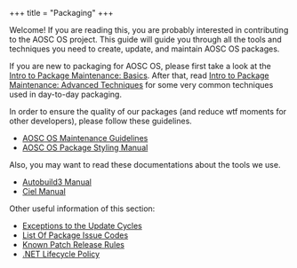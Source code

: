 +++
title = "Packaging"
+++

Welcome! If you are reading this, you are probably interested in contributing to the AOSC OS project. This guide will guide you through all the tools and techniques you need to create, update, and maintain AOSC OS packages.

If you are new to packaging for AOSC OS, please first take a look at the [Intro to Package Maintenance: Basics](@/developer/packaging/basics.md). After that, read [Intro to Package Maintenance: Advanced Techniques](@/developer/packaging/advanced-techniques.md) for some very common techniques used in day-to-day packaging.

In order to ensure the quality of our packages (and reduce wtf moments for other developers), please follow these guidelines.
- [AOSC OS Maintenance Guidelines](@/developer/packaging/maintenance-guidelines.md)
- [AOSC OS Package Styling Manual](@/developer/packaging/package-styling-manual.md)

Also, you may want to read these documentations about the tools we use.
- [Autobuild3 Manual](@/developer/packaging/autobuild3-manual.md)
- [Ciel Manual](@/developer/packaging/ciel-manual.md)

Other useful information of this section:
- [Exceptions to the Update Cycles](@/developer/packaging/cycle-exceptions.md)
- [List Of Package Issue Codes](@/developer/packaging/qa-issue-codes.md)
- [Known Patch Release Rules](@/developer/packaging/known-patch-release-rules.md)
- [.NET Lifecycle Policy](@/developer/packaging/dotnet.md)

